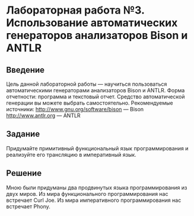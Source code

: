 # Лабораторная работа №3. Использование автоматических генераторов анализаторов Bison и ANTLR

## Введение

Цель данной лабораторной работы — научиться пользоваться автоматическими генераторами анализаторов Bison и ANTLR.
Форма отчетности: программа и текстовый отчет. Средство автоматической генерации вы можете выбрать самостоятельно.
Рекомендуемые источники:
http://www.gnu.org/software/bison — Bison
http://www.antlr.org — ANTLR

## Задание

Придумайте примитивный функциональный язык программирования и реализуйте его трансляцию в императивный язык.

## Решение

Мною были придуманы два продвинутых языка программирования из двух миров. 
Из мира функционального программирования нас встречает Curl Joe.
Из мира императивного программирования нас встречает Phony.